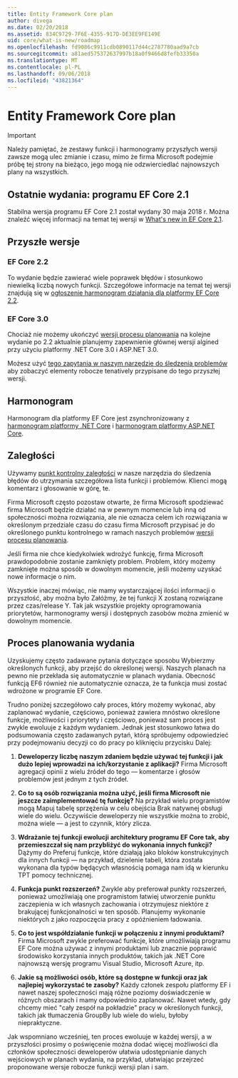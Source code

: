 ```yaml
---
title: Entity Framework Core plan
author: divega
ms.date: 02/20/2018
ms.assetid: 834C9729-7F6E-4355-917D-DE3EE9FE149E
uid: core/what-is-new/roadmap
ms.openlocfilehash: fd9086c9911cdb0890117d44c2787780aad9a7cb
ms.sourcegitcommit: a81aed575372637997b18a0f9466d8fefb33350a
ms.translationtype: MT
ms.contentlocale: pl-PL
ms.lasthandoff: 09/06/2018
ms.locfileid: "43821364"
---
```

# <a name="entity-framework-core-roadmap"></a>Entity Framework Core plan

> [!IMPORTANT]
> Należy pamiętać, że zestawy funkcji i harmonogramy przyszłych wersji zawsze mogą ulec zmianie i czasu, mimo że firma Microsoft podejmie próbę tej strony na bieżąco, jego mogą nie odzwierciedlać najnowszych plany na wszystkich.

## <a name="last-release-ef-core-21"></a>Ostatnie wydania: programu EF Core 2.1

Stabilna wersja programu EF Core 2.1 został wydany 30 maja 2018 r. Można znaleźć więcej informacji na temat tej wersji w [What's new in EF Core 2.1](xref:core/what-is-new/ef-core-2.1).

## <a name="future-releases"></a>Przyszłe wersje

### <a name="ef-core-22"></a>EF Core 2.2

To wydanie będzie zawierać wiele poprawek błędów i stosunkowo niewielką liczbą nowych funkcji. Szczegółowe informacje na temat tej wersji znajdują się w [ogłoszenie harmonogram działania dla platformy EF Core 2.2](https://github.com/aspnet/Announcements/issues/308). 

### <a name="ef-core-30"></a>EF Core 3.0

Chociaż nie możemy ukończyć [wersji procesu planowania](#release-planning-process) na kolejne wydanie po 2.2 aktualnie planujemy zapewnienie głównej wersji algined przy użyciu platformy .NET Core 3.0 i ASP.NET 3.0. 

Możesz użyć [tego zapytania w naszym narzędzie do śledzenia problemów](https://github.com/aspnet/EntityFrameworkCore/issues?q=is%3Aopen+is%3Aissue+milestone%3A3.0.0+sort%3Areactions-%2B1-desc) aby zobaczyć elementy robocze tenatively przypisane do tego przyszłej wersji.

## <a name="schedule"></a>Harmonogram

Harmonogram dla platformy EF Core jest zsynchronizowany z [harmonogram platformy .NET Core](https://github.com/dotnet/core/blob/master/roadmap.md) i [harmonogram platformy ASP.NET Core](https://github.com/aspnet/Home/wiki/Roadmap).

## <a name="backlog"></a>Zaległości

Używamy [punkt kontrolny zaległości](https://github.com/aspnet/EntityFrameworkCore/issues?q=is%3Aopen+is%3Aissue+milestone%3ABacklog+sort%3Areactions-%2B1-desc) w nasze narzędzia do śledzenia błędów do utrzymania szczegółowa lista funkcji i problemów. Klienci mogą komentarz i głosowanie w górę, te.

Firma Microsoft często pozostaw otwarte, że firma Microsoft spodziewać firma Microsoft będzie działać na w pewnym momencie lub inną od społeczności można rozwiązania, ale nie oznacza celem ich rozwiązania w określonym przedziale czasu do czasu firma Microsoft przypisać je do określonego punktu kontrolnego w ramach naszych problemów [wersji procesu planowania](#release-planning-process).

Jeśli firma nie chce kiedykolwiek wdrożyć funkcję, firma Microsoft prawdopodobnie zostanie zamknięty problem. Problem, który możemy zamknięte można sposób w dowolnym momencie, jeśli możemy uzyskać nowe informacje o nim.

Wszystkie inaczej mówiąc, nie mamy wystarczającej ilości informacji o przyszłość, aby można było Załóżmy, że tej funkcji X zostaną rozwiązane przez czas/release Y. Tak jak wszystkie projekty oprogramowania priorytetów, harmonogramy wersji i dostępnych zasobów można zmienić w dowolnym momencie.

## <a name="release-planning-process"></a>Proces planowania wydania

Uzyskujemy często zadawane pytania dotyczące sposobu Wybierzmy określonych funkcji, aby przejść do określonej wersji. Naszych planach na pewno nie przekłada się automatycznie w planach wydania. Obecność funkcją EF6 również nie automatycznie oznacza, że ta funkcja musi zostać wdrożone w programie EF Core.

Trudno poniżej szczegółowo cały proces, który możemy wykonać, aby zaplanować wydanie, częściowo, ponieważ zawiera mnóstwo określone funkcje, możliwości i priorytety i częściowo, ponieważ sam proces jest zwykle ewoluuje z każdym wydaniem. Jednak jest stosunkowo łatwa do podsumowania często zadawanych pytań, którą spróbujemy odpowiedzieć przy podejmowaniu decyzji co do pracy po kliknięciu przycisku Dalej:

1. **Deweloperzy liczbę naszym zdaniem będzie używać tej funkcji i jak dużo lepiej wprowadzi na ich/korzystanie z aplikacji?** Firma Microsoft agregacji opinii z wielu źródeł do tego — komentarze i głosów problemów jest jednym z tych źródeł.

2. **Co to są osób rozwiązania można użyć, jeśli firma Microsoft nie jeszcze zaimplementować tę funkcję?** Na przykład wielu programistów mogą Mapuj tabelę sprzężenia w celu obejścia Brak natywnej obsługi wiele do wielu. Oczywiście deweloperzy nie wszystkie można to zrobić, można wiele — a jest to czynnik, który zlicza.

3. **Wdrażanie tej funkcji ewolucji architektury programu EF Core tak, aby przemieszczał się nam przybliżyć do wykonania innych funkcji?** Dążymy do Preferuj funkcje, które działają jako bloków konstrukcyjnych dla innych funkcji — na przykład, dzielenie tabeli, która została wykonana dla typów będących własnością pomaga nam idą w kierunku TPT pomocy technicznej.

4. **Funkcja punkt rozszerzeń?** Zwykle aby preferował punkty rozszerzeń, ponieważ umożliwiają one programistom łatwiej utworzenie punktu zaczepienia w ich własnych zachowania i otrzymujesz niektóre z brakującej funkcjonalności w ten sposób. Planujemy wykonanie niektórych z jako rozpoczęcia pracy z opóźnieniem ładowania.

5. **Co to jest współdziałanie funkcji w połączeniu z innymi produktami?** Firma Microsoft zwykle preferować funkcje, które umożliwiają programu EF Core można używać z innymi produktami lub znacznie poprawić środowisko korzystania innych produktów, takich jak .NET Core najnowszą wersję programu Visual Studio, Microsoft Azure, itp.

6. **Jakie są możliwości osób, które są dostępne w funkcji oraz jak najlepiej wykorzystać te zasoby?** Każdy członek zespołu platformy EF i nawet naszej społeczności mają różne poziomy doświadczenie w różnych obszarach i mamy odpowiednio zaplanować. Nawet wtedy, gdy chcemy mieć "cały zespół na pokładzie" pracy w określonych funkcji, takich jak tłumaczenia GroupBy lub wiele do wielu, byłoby niepraktyczne.

Jak wspomniano wcześniej, ten proces ewoluuje w każdej wersji, a w przyszłości prosimy o poświęcenie można dodać więcej możliwości dla członków społeczności deweloperów ułatwia udostępnianie danych wejściowych w planach wydania, na przykład, ułatwiając przejrzeć proponowane wersje robocze funkcji wersji plan i sam.
